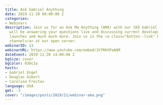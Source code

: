 ```yaml
---
title: Ask Gabriel Anything
date: 2019-11-20 00:00:00 Z
categories:
- Webinars
description: Join us for an Ask Me Anything (AMA) with our CEO Gabriel Engel. Gabriel
  will be answering your questions live and discussing current developments, product
  launches and much much more. Join us in the <a class="button--link" href="https://open.rocket.chat/group/QwTZ7pSZscxJntYuQ">webinar
  channel</a> at our open server.
webinarID: 13
webinarURL: https://www.youtube.com/embed/2VfRKXPaAQM
dateEvent: 2019-11-20 14:00:00 Z
bgSize: cover
bgColor: 030c1a
hosts:
- Gabriel Engel
- Douglas Gubert
- Carolina Freitas
language: USA
gmt: -3
cover: "/images/posts/2019/11/webinar-ama.png"
---
```


